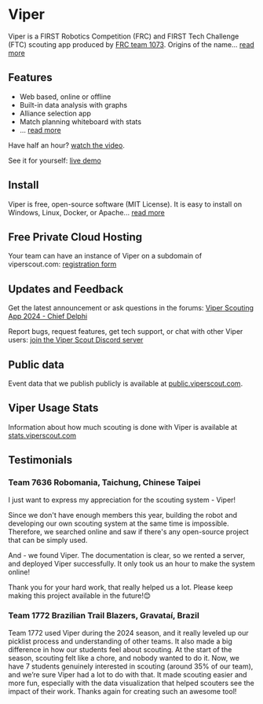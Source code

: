 # Viper

Viper is a FIRST Robotics Competition (FRC) and FIRST Tech Challenge (FTC) scouting app produced by [FRC team 1073](https://www.frc1073.org/). Origins of the name... [read more](/about.html)

## Features

 - Web based, online or offline
 - Built-in data analysis with graphs
 - Alliance selection app
 - Match planning whiteboard with stats
 - ... [read more](/features.html)
 
Have half an hour? [watch the video](https://drive.google.com/file/d/18dF44_FT35HEZ7824Iv5jhn8GvhnvuFO/view).

See it for yourself: [live demo](https://demo.viperscout.com/)

## Install

Viper is free, open-source software (MIT License). It is easy to install on Windows, Linux, Docker, or Apache... [read more](/install.html)

## Free Private Cloud Hosting

Your team can have an instance of Viper on a subdomain of viperscout.com: [registration form](/cloud-hosting-request.html)

## Updates and Feedback

Get the latest announcement or ask questions in the forums: [Viper Scouting App 2024 - Chief Delphi](https://www.chiefdelphi.com/t/viper-scouting-app-2024/)

Report bugs, request features, get tech support, or chat with other Viper users: [join the Viper Scout Discord server](https://discord.gg/BsRfgKxHqU)

## Public data

Event data that we publish publicly is available at [public.viperscout.com](https://public.viperscout.com).

## Viper Usage Stats

Information about how much scouting is done with Viper is available at [stats.viperscout.com](https://stats.viperscout.com)

## Testimonials

### Team 7636 Robomania, Taichung, Chinese Taipei  

I just want to express my appreciation for the scouting system - Viper!

Since we don't have enough members this year,  building the robot and developing our own scouting system at the same time is impossible. Therefore, we searched online and saw if there's any open-source project that can be simply used.

And - we found Viper. The documentation is clear, so we rented a server, and deployed Viper successfully. It only took us an hour to make the system online!

Thank you for your hard work, that really helped us a lot. Please keep making this project available in the future!😊

### Team 1772 Brazilian Trail Blazers, Gravataí, Brazil

Team 1772 used Viper during the 2024 season, and it really leveled up our picklist process and understanding of other teams. It also made a big difference in how our students feel about scouting. At the start of the season, scouting felt like a chore, and nobody wanted to do it. Now, we have 7 students genuinely interested in scouting (around 35% of our team), and we’re sure Viper had a lot to do with that. It made scouting easier and more fun, especially with the data visualization that helped scouters see the impact of their work. Thanks again for creating such an awesome tool!
